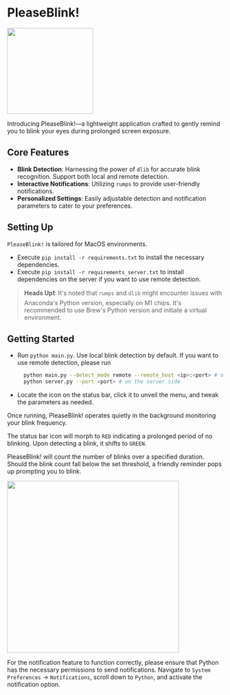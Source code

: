 # PleaseBlink!

<image src="./docs/image1.png" width="200"/>

Introducing PleaseBlink!—a lightweight application crafted to gently remind you to blink your eyes during prolonged screen exposure.

## Core Features

- **Blink Detection**: Harnessing the power of `dlib` for accurate blink recognition. Support both local and remote detection.
- **Interactive Notifications**: Utilizing `rumps` to provide user-friendly notifications.
- **Personalized Settings**: Easily adjustable detection and notification parameters to cater to your preferences.

## Setting Up

`PleaseBlink!` is tailored for MacOS environments.

- Execute `pip install -r requirements.txt` to install the necessary dependencies.
- Execute `pip install -r requirements_server.txt` to install dependencies on the server if you want to use remote detection.

> **Heads Up❗**: It's noted that `rumps` and `dlib` might encounter issues with Anaconda's Python version, especially on M1 chips. It's recommended to use Brew's Python version and initiate a virtual environment.

## Getting Started

- Run `python main.py`.
  Use local blink detection by default. If you want to use remote detection, please run
  ```bash
    python main.py --detect_mode remote --remote_host <ip>:<port> # on the client side
    python server.py --port <port> # on the server side
  ```
- Locate the icon on the status bar, click it to unveil the menu, and tweak the parameters as needed.

Once running, PleaseBlink! operates quietly in the background monitoring your blink frequency.

The status bar icon will morph to `RED` indicating a prolonged period of no blinking. Upon detecting a blink, it shifts to `GREEN`.

PleaseBlink! will count the number of blinks over a specified duration. Should the blink count fall below the set threshold, a friendly reminder pops up prompting you to blink.

<image src="./docs/image2.png" width="400px">

For the notification feature to function correctly, please ensure that Python has the necessary permissions to send notifications. Navigate to `System Preferences` → `Notifications`, scroll down to `Python`, and activate the notification option.